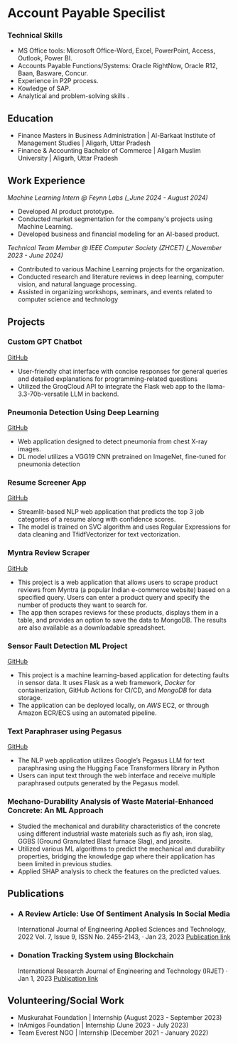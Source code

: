 # Account Payable Specilist

### Technical Skills
- MS Office tools: Microsoft Office-Word, Excel, PowerPoint, Access, Outlook, Power BI.
- Accounts Payable Functions/Systems: Oracle RightNow, Oracle R12, Baan, Basware, Concur.
- Experience in P2P process.
- Kowledge of SAP.
- Analytical and problem-solving skills .

## Education							       					        		
- Finance Masters in Business Administration | Al-Barkaat Institute of Management Studies | Aligarh, Uttar Pradesh
- Finance & Accounting Bachelor of Commerce | Aligarh Muslim University | Aligarh, Uttar Pradesh


## Work Experience
*Machine Learning Intern @ Feynn Labs (_June 2024 - August 2024)*
- Developed AI product prototype.
- Conducted market segmentation for the company's projects using Machine Learning.
- Developed business and financial modeling for an AI-based product.

*Technical Team Member @ IEEE Computer Society (ZHCET) (_November 2023 - June 2024)*
- Contributed to various Machine Learning projects for the organization.
- Conducted research and literature reviews in deep learning, computer vision, and natural language processing.
- Assisted in organizing workshops, seminars, and events related to computer science and technology

## Projects

###  Custom GPT Chatbot
[GitHub](https://github.com/MAhad01/custom_gpt1)

 - User-friendly chat interface with concise responses for general queries and detailed explanations for programming-related questions
 - Utilized the GroqCloud API to integrate the Flask web app to the llama-3.3-70b-versatile LLM in backend.

### Pneumonia Detection Using Deep Learning
[GitHub](https://github.com/MAhad01/pneumonia_prediction_project)

- Web application designed to detect pneumonia from chest X-ray images.
- DL model utilizes a VGG19 CNN pretrained on ImageNet, fine-tuned for pneumonia detection

### Resume Screener App
[GitHub](https://github.com/MAhad01/resume_screener)

- Streamlit-based NLP web application that predicts the top 3 job categories of a resume along with confidence scores.
- The model is trained on SVC algorithm and uses Regular Expressions for data cleaning and TfidfVectorizer for text vectorization.


### Myntra Review Scraper
[GitHub](https://github.com/MAhad01/myntra_review_project)

- This project is a web application that allows users to scrape product reviews from Myntra (a popular Indian e-commerce website) based on a specified query. Users can enter a product query and specify the number of products they want to search for.
- The app then scrapes reviews for these products, displays them in a table, and provides an option to save the data to MongoDB. The results are also available as a downloadable spreadsheet.


### Sensor Fault Detection ML Project
[GitHub](https://github.com/MAhad01/sensorproject01)

- This project is a machine learning-based application for detecting faults in sensor data. It uses Flask as a web framework, *Docker* for containerization, GitHub Actions for CI/CD, and *MongoDB* for data storage.
- The application can be deployed locally, on *AWS* EC2, or through Amazon ECR/ECS using an automated pipeline.

### Text Paraphraser using Pegasus
[GitHub](https://github.com/MAhad01/paraphraser_pegasus)

- The NLP web application utilizes Google’s Pegasus LLM for text paraphrasing using the Hugging Face Transformers library in Python
- Users can input text through the web interface and receive multiple paraphrased outputs generated by the Pegasus model.
 
###  Mechano-Durability Analysis of Waste Material-Enhanced Concrete: An ML Approach
- Studied the mechanical and durability characteristics of the concrete using different industrial waste materials such as fly ash, iron slag, GGBS (Ground Granulated Blast furnace Slag), and jarosite.
- Utilized various ML algorithms to predict the mechanical and durability properties, bridging the knowledge gap where their application has been limited in previous studies.
- Applied SHAP analysis to check the features  on the predicted values.


## Publications
- ### A Review Article: Use Of Sentiment Analysis In Social Media
  International Journal of Engineering Applied Sciences and Technology, 2022 Vol. 7, Issue 9, ISSN No. 2455-2143, · Jan 23, 2023
   [Publication link](https://www.ijeast.com/papers/171-176,%20Tesma0709.pdf)
- ### Donation Tracking System using Blockchain
  International Research Journal of Engineering and Technology (IRJET) · Jan 1, 2023
  [Publication link](https://www.irjet.net/archives/V10/i1/IRJET-V10I1122.pdf)

## Volunteering/Social Work
- Muskurahat Foundation | Internship (August 2023 - September 2023)
- InAmigos Foundation | Internship (June 2023 - July 2023)
- Team Everest NGO | Internship (December 2021 - January 2022)
